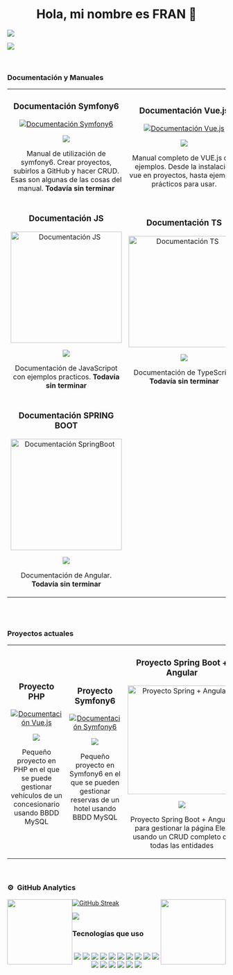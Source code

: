 <div align="center">
<h1 align="center">Hola, mi nombre es FRAN 👋</h1>
</div>
<img src="https://i.imgur.com/hUU4q1f.jpeg">

[![](https://visitcount.itsvg.in/api?id=FranDona&label=Visitas%20al%20perfil&icon=5&pretty=true)](https://www.youtube.com/watch?v=dQw4w9WgXcQ)

<br>

### Documentación y Manuales

<table align="center">
<tr>
  <!-- DOCUMENTACIÓN SYMFONY6 -->
  
  <td width="33.3%">
    <h3 align="center">Documentación Symfony6</h3>
    <div align="center">
      <a href="https://github.com/FranDona/SYMFONY_Doc" target="_blank"><img src="https://cdn.iconscout.com/icon/free/png-256/free-symfony-4-1174989.png" alt="Documentación Symfony6"></a>
      <p>
        <a href="https://github.com/FranDona/SYMFONY_Doc" target="_blank">
          <img src="https://img.shields.io/badge/VER MANUAL-383234?style=for-the-badge&logo=github&logoColor=white">
        </a>
      </p>
      <p>Manual de utilización de symfony6. Crear proyectos, subirlos a GitHub y hacer CRUD. Esas son algunas de las cosas del manual. <strong>Todavía sin terminar</strong></p>
    </div>                                                                                 
  </td>       

  <!-- DOCUMENTACIÓN VUE.JS -->

  <td width="33.3%">
    <h3 align="center">Documentación Vue.js</h3>
      <div align="center">
      <a href="https://github.com/FranDona/VUE.JS_Doc" target="_blank"><img src="https://cdn.iconscout.com/icon/free/png-256/free-vuejs-1175052.png" alt="Documentación Vue.js"></a>
      <p>
        <a href="https://github.com/FranDona/VUE.JS_Doc" target="_blank">
          <img src="https://img.shields.io/badge/VER MANUAL-51885A?style=for-the-badge&logo=github&logoColor=white">
        </a>
      </p>
      <p>Manual completo de VUE.js con ejemplos. Desde la instalación vue en proyectos, hasta ejemplos prácticos para usar. </p>
      </div>                                                                                  
  </td>  

  <!-- DOCUMENTACIÓN PHP -->

  <td width="33.3%">
    <h3 align="center">Documentación PHP</h3>
      <div align="center">
      <a href="https://github.com/FranDona/PHP_Doc" target="_blank"><img src="https://cdn-icons-png.flaticon.com/256/5968/5968332.png" alt="Documentación PHP"></a>
      <p>
        <a href="https://github.com/FranDona/PHP_Doc" target="_blank">
          <img src="https://img.shields.io/badge/VER MANUAL-5C5B71?style=for-the-badge&logo=github&logoColor=black">
        </a>
      </p>
      <p>Manual de utilización de PHP con ejemplos. Creación de CRUD desde cero. <strong>Todavía sin terminar</strong></p>
      </div>                                                                                  
  </td>  
</tr>

<!-- SEGUNDA FILA -->
  <!-- DOCUMENTACIÓN JS -->

<tr>
  <td width="33.3%">
  <h3 align="center">Documentación JS</h3>
    <div align="center">
    <a href="https://github.com/FranDona/JAVASCRIPT_Doc" target="_blank"><img src="https://static.vecteezy.com/system/resources/previews/027/127/463/original/javascript-logo-javascript-icon-transparent-free-png.png" width="256" alt="Documentación JS"></a>
    <p>
      <a href="https://github.com/FranDona/JAVASCRIPT_Doc" target="_blank">
        <img src="https://img.shields.io/badge/VER MANUAL-CCC414?style=for-the-badge&logo=github&logoColor=black">
      </a>
    </p>
    <p>Documentación de JavaScripot con ejemplos practicos. <strong>Todavía sin terminar</strong></p>
    </div>                                                                                  
  </td>

  <!-- DOCUMENTACIÓN TS -->

  <td width="33.3%">
  <h3 align="center">Documentación TS</h3>
    <div align="center">
    <a href="https://github.com/FranDona/TYPESCRIPT_Doc" target="_blank"><img src="https://icons.veryicon.com/png/o/business/vscode-program-item-icon/typescript-def.png" width="256" alt="Documentación TS"></a>
    <p>
      <a href="https://github.com/FranDona/TYPESCRIPT_Doc" target="_blank">
        <img src="https://img.shields.io/badge/VER MANUAL-087EC7?style=for-the-badge&logo=github&logoColor=black">
      </a>
    </p>
    <p>Documentación de TypeScript. <strong>Todavía sin terminar</strong></p>
    </div>                                                                                  
  </td>

  <!-- DOCUMENTACIÓN Angular -->

  <td width="33.3%">
  <h3 align="center">Documentación Angular</h3>
    <div align="center">
    <a href="https://github.com/FranDona/TYPESCRIPT_Doc" target="_blank"><img src="https://upload.wikimedia.org/wikipedia/commons/c/cf/Angular_full_color_logo.svg" width="256" alt="Documentación Angular"></a>
    <p>
      <a href="https://github.com/FranDona/ANGULAR_Doc" target="_blank">
        <img src="https://img.shields.io/badge/VER MANUAL-FF2240?style=for-the-badge&logo=github&logoColor=black">
      </a>
    </p>
    <p>Documentación de Angular. <strong>Todavía sin terminar</strong></p>
    </div>                                                                                  
  </td>
</tr>

<!-- TERCERA FILA -->
  <!-- DOCUMENTACIÓN SPRING BOOT -->

<tr>
    <td width="33.3%">
  <h3 align="center">Documentación SPRING BOOT</h3>
    <div align="center">
    <a href="https://github.com/FranDona/SPRINGBOOT_Doc" target="_blank"><img src="https://static-00.iconduck.com/assets.00/spring-icon-256x256-2efvkvky.png" width="256" alt="Documentación SpringBoot"></a>
    <p>
      <a href="https://github.com/FranDona/SPRINGBOOT_Doc" target="_blank">
        <img src="https://img.shields.io/badge/VER MANUAL-48783F?style=for-the-badge&logo=github&logoColor=black">
      </a>
    </p>
    <p>Documentación de Angular. <strong>Todavía sin terminar</strong></p>
    </div>                                                                                  
  </td>
</tr>
</table>
<br><br>




### Proyectos actuales

<table align="center">
<tr>     


  <td width="33.3%">
    <h3 align="center">Proyecto PHP</h3>
      <div align="center">
      <a href="https://github.com/FranDona/PHP_Pro" target="_blank"><img src="https://static-00.iconduck.com/assets.00/php-icon-256x256-l1ift683.png" alt="Documentación Vue.js"></a>
      <p>
        <a href="https://github.com/FranDona/PHP_Pro" target="_blank">
          <img src="https://img.shields.io/badge/VER PROYECTO-45224A?style=for-the-badge&logo=github&logoColor=white">
        </a>
      </p>
      <p>Pequeño proyecto en PHP en el que se puede gestionar vehículos de un concesionario usando BBDD MySQL</p>
      </div>                                                                                  
  </td>  

  <!-- PROYECTO SYMFONY6 -->
  
  <td width="33.3%">
    <h3 align="center">Proyecto Symfony6</h3>
    <div align="center">
      <a href="https://github.com/FranDona/SYMFONY_Pro" target="_blank"><img src="https://cdn.iconscout.com/icon/free/png-256/free-symfony-4-1174989.png" alt="Documentación Symfony6"></a>
      <p>
        <a href="https://github.com/FranDona/SYMFONY_Pro" target="_blank">
          <img src="https://img.shields.io/badge/VER PROYECTO-383234?style=for-the-badge&logo=github&logoColor=white">
        </a>
      </p>
        <p>Pequeño proyecto en Symfony6 en el que se pueden gestionar reservas de un hotel usando BBDD MySQL</p>
    </div>                                                                                 
  </td>  

  <!-- PROYECTO SPRING + ANGULAR -->

  <td width="33.3%">
    <h3 align="center">Proyecto Spring Boot + Angular</h3>
      <div align="center">
      <a href="https://github.com/FranDona/SpringBoot_Angular_Pro" target="_blank"><img src="https://raw.githubusercontent.com/Saka7/spring-boot-angular4-boilerplate/master/frontend/src/assets/images/favicon.png" width="250px" alt="Proyecto Spring + Angular"></a>
      <p>
        <a href="https://github.com/FranDona/SpringBoot_Angular_Pro" target="_blank">
          <img src="https://img.shields.io/badge/VER PROYECTO-4D7E24?style=for-the-badge&logo=github&logoColor=black">
        </a>
      </p>
      <p>Proyecto Spring Boot + Angular para gestionar la página Elex usando un CRUD completo de todas las entidades</p>
      </div>                                                                                  
  </td>
</tr>
</table>
<br>

### ⚙️ &nbsp;GitHub Analytics

<div aling="center">
  <img height="150m" style="float:left" src="https://github-readme-stats-eight-theta.vercel.app/api?username=FranDona&show_icons=true&theme=tokyonight&include_all_commits=true&count_private=true"/>
  <img height="150m" style="float:right" src="https://github-readme-stats-eight-theta.vercel.app/api/top-langs/?username=FranDona&layout=compact&langs_count=8&theme=tokyonight"/>  
  
  [![GitHub Streak](https://streak-stats.demolab.com?user=FranDona&theme=tokyonight&border_radius=6&locale=es&date_format=j%20M%5B%20Y%5D)](https://git.io/streak-stats)
  
</div>
<div aling="center">
  <img src="https://wakatime.com/share/@FranDona/3412159f-6959-49e1-9f40-9c98184681e0.png">
</div>



### Tecnologías que uso
<br>
<div align="center">
  <img src="https://img.shields.io/badge/CSS3-1572B6?style=for-the-badge&logo=css3&logoColor=white">
  <img src="https://img.shields.io/badge/HTML5-E34F26?style=for-the-badge&logo=html5&logoColor=white">
  <img src="https://img.shields.io/badge/PHP-777BB4?style=for-the-badge&logo=php&logoColor=white">
  <img src="https://img.shields.io/badge/Ubuntu-E95420?style=for-the-badge&logo=ubuntu&logoColor=white">
  <img src="https://img.shields.io/badge/Windows-0078D6?style=for-the-badge&logo=windows&logoColor=white">
  <img src="https://img.shields.io/badge/GIT-E44C30?style=for-the-badge&logo=git&logoColor=white">
  <img src="https://img.shields.io/badge/VirtualBox-21416b?style=for-the-badge&logo=VirtualBox&logoColor=white">
  <img src="https://img.shields.io/badge/MySQL-005C84?style=for-the-badge&logo=mysql&logoColor=white">
  <img src="https://img.shields.io/badge/Bootstrap-563D7C?style=for-the-badge&logo=bootstrap&logoColor=white">
  <img src="https://img.shields.io/badge/Font_Awesome-339AF0?style=for-the-badge&logo=fontawesome&logoColor=white">
  <img src="https://img.shields.io/badge/Vue%20js-35495E?style=for-the-badge&logo=vuedotjs&logoColor=4FC08D">
  <img src="https://img.shields.io/badge/Xampp-F37623?style=for-the-badge&logo=xampp&logoColor=white">
  <img src="https://img.shields.io/badge/Symfony-000000?style=for-the-badge&logo=Symfony&logoColor=white">
  <img src="https://img.shields.io/badge/Tailwind_CSS-38B2AC?style=for-the-badge&logo=tailwind-css&logoColor=white">
  <img src="https://img.shields.io/badge/Angular-DD0031?style=for-the-badge&logo=angular&logoColor=white">
  <img src="https://img.shields.io/badge/Spring-6DB33F?style=for-the-badge&logo=spring&logoColor=white">
  
</div>
<br><br><br><br>

